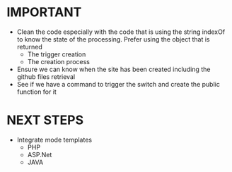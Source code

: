 # IMPORTANT #

- Clean the code especially with the code that is using the string indexOf to know the state of the processing. Prefer using the object that is returned
    + The trigger creation
    + The creation process
- Ensure we can know when the site has been created including the github files retrieval
- See if we have a command to trigger the switch and create the public function for it

# NEXT STEPS #

- Integrate mode templates
    + PHP
    + ASP.Net
    + JAVA

